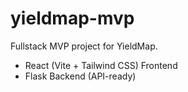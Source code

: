 # yieldmap-mvp

Fullstack MVP project for YieldMap.

- React (Vite + Tailwind CSS) Frontend
- Flask Backend (API-ready)

